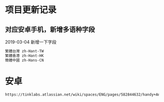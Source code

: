 
# 项目更新记录

## 对应安卓手机，新增多语种字段

2019-03-04 新增一下字段

```bash
繁體台灣 zh-Hant-TW
繁體香港 zh-Hant-HK 
簡體中國 zh-Hans-CN
```

# 安卓

```bash
https://tinklabs.atlassian.net/wiki/spaces/ENG/pages/582844632/handy+Android+-+webview+javascript+functions
```
